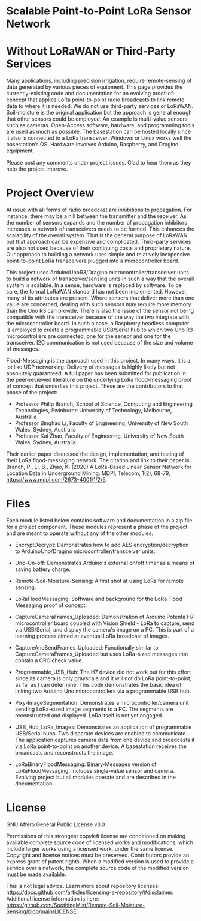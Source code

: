 # Scalable Point-to-Point LoRa Sensor Network
# Without LoRaWAN or Third-Party Services

Many applications, including precision irrigation, require remote-sensing of data generated by various pieces of equipment. This page provides the currently-existing code and documentation for an evolving proof-of-concept that applies LoRa point-to-point radio broadcasts to link remote data to where it is needed. We do not use third-party services or LoRaWAN. Soil-moisture is the original application but the approach is general enough that other sensors could be employed. An example is multi-value sensors such as cameras. Open-Access software, hardware, and programming tools are used as much as possible. The basestation can be hosted locally since it also is connected to a LoRa transceiver. Windows or Linux works well the basestation’s OS. Hardware involves Arduino, Raspberry, and Dragino equipment.

Please post any comments under project issues. Glad to hear them as they help the project improve.

# Project Overview

At issue with all forms of radio broadcast are inhibitions to propagation. For instance, there may be a hill between the transmitter and the receiver. As the number of sensors expands and the number of propagation inhibitors increases, a network of transceivers needs to be formed. This enhances the scalability of the overall system. That is the general purpose of LoRaWAN but that approach can be expensive and complicated. Third-party services are also not used because of their continuing costs and proprietary nature. Our approach to building a network uses simple and relatively inexpensive point-to-point LoRa transceivers plugged into a microcontroller board.

This project uses ArduinoUnoR3/Dragino microcontroller/transceiver units to build a network of transceiver/sensing units in such a way that the overall system is scalable. In a sense, hardware is replaced by software. To be sure, the formal LoRaWAN standard has not been implemented. However, many of its attributes are present. Where sensors that deliver more than one value are concerned, dealing with such sensors may require more memory than the Uno R3 can provide. There is also the issue of the sensor not being compatible with the transceiver because of the way the two integrate with the microcontroller board. In such a case, a Raspberry headless computer is employed to create a programmable USB/Serial hub to which two Uno R3 microcontrollers are connected, one for the sensor and one for the transceiver. I2C communication is not used because of the size and volume of messages.

Flood-Messaging is the approach used in this project. In many ways, it is a lot like UDP networking. Delivery of messages is highly likely but not absolutely guaranteed. A full paper has been submitted for publication in the peer-reviewed literature on the underlying LoRa flood-messaging proof of concept that underlies this project. These are the contributors to that phase of the project:

- Professor Philip Branch, School of Science, Computing and Engineering Technologies, Swinburne University of Technology, Melbourne, Australia
- Professor Binghao Li, Faculty of Engineering, University of New South Wales, Sydney, Australia
- Professor Kai Zhao, Faculty of Engineering, University of New South Wales, Sydney, Australia
  
Their earlier paper discussed the design, implementation, and testing of their LoRa flood-messaging network. The citation and link to their paper is: Branch, P., Li, B., Zhao, K. (2020) A LoRa-Based Linear Sensor Network for Location Data in Underground Mining. MDPI, Telecom, 1(2), 68-79, https://www.mdpi.com/2673-4001/1/2/6.

# Files

Each module listed below contains software and documentation in a zip file for a project component. These modules represent a phase of the project and are meant to operate without any of the other modules.

* EncryptDecrypt: Demonstrates how to add AES encryption/decryption to ArduinoUno/Dragino microcontroller/transceiver units.

* Uno-On-off: Demonstrates Arduino's external on/off timer as a means of saving battery charge.

* Remote-Soil-Moisture-Sensing: A first shot at using LoRa for remote sensing.

* LoRaFloodMessaging: Software and background for the LoRa Flood Messaging proof of concept.

* CaptureCameraFrames_Uploaded: Demonstration of Arduino Potenta H7 microcontroller board coupled with Vision Shield - LoRa to capture, send via USB/Serial, and display the camera's image on a PC. This is part of a learning process aimed at eventual LoRa broadcast of images.

* CaptureAndSendFrames_Uploaded: Functionally similar to CaptureCameraFrames_Uploaded but uses LoRa-sized messages that contain a CRC check value.

* Programmable_USB_Hub: The H7 device did not work out for this effort since its camera is only grayscale and it will not do LoRa point-to-point, as far as I can determine. This code demonstrates the basic idea of linking two Arduino Uno microcontrollers via a programmable USB hub.

* Pixy-ImageSegmentation: Demonstrates a microcontroller/camera unit sending LoRa-sized image segments to a PC. The segments are reconstructed and displayed. LoRa itself is not yet engaged.

* USB_Hub_LoRa_Images: Demonstrates an application of programmable USB/Serial hubs. Two disparate devices are enabled to communicate. The application captures camera data from one device and broadcasts it via LoRa point-to-point on another device. A basestation receives the broadcasts and reconstructs the image.

* LoRaBinaryFloodMessaging: Binary-Messages version of LoRaFloodMessaging. Includes single-value sensor and camera. Evolving project but all modules operate and are described in the documentation.

# License

GNU Affero General Public License v3.0

Permissions of this strongest copyleft license are conditioned on making available complete source code of licensed works and modifications, which include larger works using a licensed work, under the same license. Copyright and license notices must be preserved. Contributors provide an express grant of patent rights. When a modified version is used to provide a service over a network, the complete source code of the modified version must be made available.

This is not legal advice. Learn more about repository licenses: https://docs.github.com/articles/licensing-a-repository/#disclaimer.
Additional license information is here: https://github.com/SoothingMist/Remote-Soil-Moisture-Sensing/blob/main/LICENSE.
